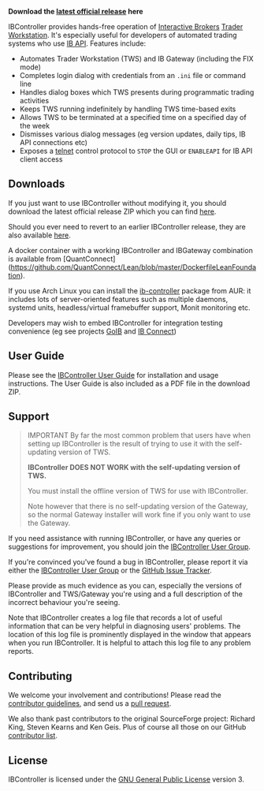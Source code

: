 **Download the
[latest official release](https://github.com/ib-controller/ib-controller/releases/latest)
here**

IBController provides hands-free operation of
[Interactive Brokers](https://www.interactivebrokers.com)
[Trader Workstation](http://www.interactivebrokers.com/en/pagemap/pagemap_APISolutions.php).
It's especially useful for developers of automated trading systems who use
[IB API](http://interactivebrokers.github.io). Features include:

* Automates Trader Workstation (TWS) and IB Gateway (including the FIX mode)
* Completes login dialog with credentials from an ``.ini`` file or command line
* Handles dialog boxes which TWS presents during programmatic trading activities
* Keeps TWS running indefinitely by handling TWS time-based exits
* Allows TWS to be terminated at a specified time on a specified day of the week
* Dismisses various dialog messages (eg version updates, daily tips, IB API
  connections etc)
* Exposes a [telnet](http://en.wikipedia.org/wiki/Telnet) control protocol to
  ``STOP`` the GUI or ``ENABLEAPI`` for IB API client access

Downloads
---------

If you just want to use IBController without modifying it, you should download 
the latest official release ZIP which you can find [here](https://github.com/ib-controller/ib-controller/releases/latest).

Should you ever need to revert to an earlier IBController release, they are also available 
[here](https://github.com/ib-controller/ib-controller/releases).

A docker container with a working IBController and IBGateway combination is available from [QuantConnect] (https://github.com/QuantConnect/Lean/blob/master/DockerfileLeanFoundation).

If you use Arch Linux you can install the
[ib-controller](https://aur.archlinux.org/packages/ib-controller/) package
from AUR: it includes lots of server-oriented features such as multiple daemons,
systemd units, headless/virtual framebuffer support, Monit monitoring etc.

Developers may wish to embed IBController for integration testing convenience
(eg see projects
[GoIB](https://github.com/gofinance/ib/tree/master/testserver) and
[IB Connect](https://github.com/benalexau/ibconnect/tree/master/testserver))

User Guide
----------

Please see the [IBController User Guide](userguide.md) for installation and
usage instructions. The User Guide is also included as a PDF file in the 
download ZIP.

Support
-------

> IMPORTANT
> By far the most common problem that users have when setting up IBController
is the result of trying to use it with the self-updating version of TWS.
>
>**IBController DOES NOT WORK with the self-updating version of TWS.**
>
>You must install the offline version of TWS for use with IBController.
>
>Note however that there is no self-updating version of the Gateway, so the
normal Gateway installer will work fine if you only want to use the Gateway.

If you need assistance with running IBController, or have any queries or 
suggestions for improvement, you should join the 
[IBController User Group](https://groups.io/g/ibcontroller).

If you're convinced you've found a bug in IBController, please report it
via either the [IBController User Group](https://groups.io/g/ibcontroller)
or the [GitHub Issue Tracker](https://github.com/ib-controller/ib-controller/issues).

Please provide as much evidence as you can, especially the versions of 
IBController and TWS/Gateway you're using and a full description of the 
incorrect behaviour you're seeing.

Note that IBController creates a log file that records a lot of useful 
information that can be very helpful in diagnosing users' problems. The 
location of this log file is prominently displayed in the window that appears
when you run IBController. It is helpful to attach this log file to any 
problem reports.

Contributing
------------

We welcome your involvement and contributions! Please read the
[contributor guidelines](CONTRIBUTING.md), and send us a 
[pull request](../../pulls).

We also thank past contributors to the original SourceForge project: Richard
King, Steven Kearns and Ken Geis. Plus of course all those on our GitHub
[contributor list](../../graphs/contributors).

License
-------
IBController is licensed under the
[GNU General Public License](http://www.gnu.org/licenses/gpl.html) version 3.
